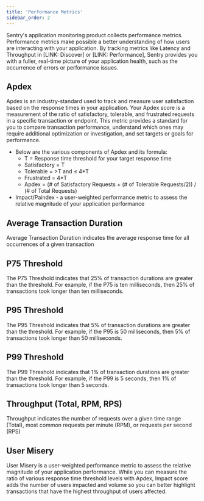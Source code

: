 ```yaml
---
title: 'Performance Metrics'
sidebar_order: 2
---
```


Sentry's application monitoring product collects performance metrics. Performance metrics make possible a better understanding of how users are interacting with your application. By tracking metrics like Latency and Throughput in [LINK: Discover] or [LINK: Performance], Sentry provides you with a fuller, real-time picture of your application health, such as the occurrence of errors or performance issues.

## Apdex
Apdex is an industry-standard used to track and measure user satisfaction based on the response times in your application. Your Apdex score is a measurement of the ratio of satisfactory, tolerable, and frustrated requests in a specific transaction or endpoint. This metric provides a standard for you to compare transaction performance, understand which ones may require additional optimization or investigation, and set targets or goals for performance.

- Below are the various components of Apdex and its formula:
    - T = Response time threshold for your target response time
    - Satisfactory = T
    - Tolerable = >T and ≤ 4*T
    - Frustrated = 4*T
    - Apdex = (# of Satisfactory Requests + (# of Tolerable Requests/2)) / (# of Total Requests)
- Impact/Paindex - a user-weighted performance metric to assess the relative magnitude of your application performance
    
## Average Transaction Duration
Average Transaction Duration indicates the average response time for all occurrences of a given transaction
    
## P75 Threshold
The P75 Threshold indicates that 25% of transaction durations are greater than the threshold. For example, if the P75 is ten milliseconds, then 25% of transactions took longer than ten milliseconds.

## P95 Threshold
The P95 Threshold indicates that 5% of transaction durations are greater than the threshold. For example, if the P95 is 50 milliseconds, then 5% of transactions took longer than 50 milliseconds.

## P99 Threshold
The P99 Threshold indicates that 1% of transaction durations are greater than the threshold. For example, if the P99 is 5 seconds, then 1% of transactions took longer than 5 seconds.

## Throughput (Total, RPM, RPS)
Throughput indicates the number of requests over a given time range (Total), most common requests per minute (RPM), or requests per second (RPS)
    
## User Misery
User Misery is a user-weighted performance metric to assess the relative magnitude of your application performance. While you can measure the ratio of various response time threshold levels with Apdex, Impact score adds the number of users impacted and volume so you can better highlight transactions that have the highest throughput of users affected.